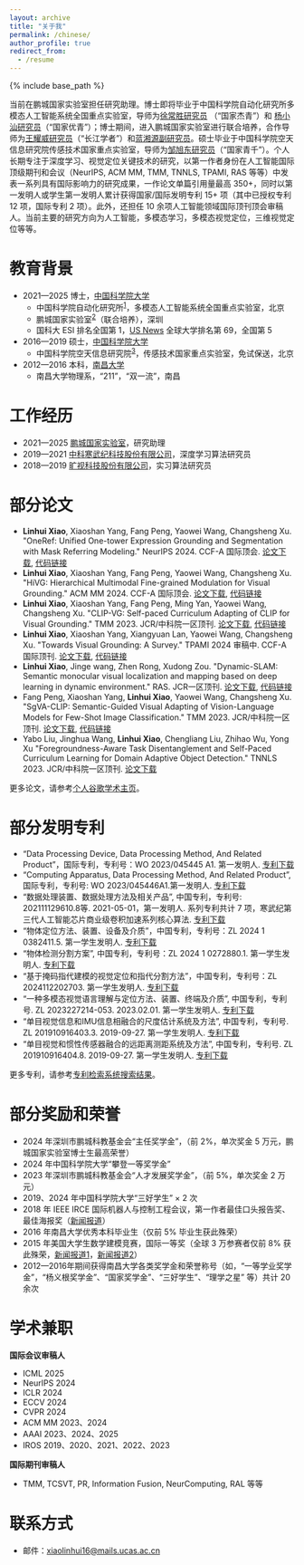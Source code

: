 ```yaml
---
layout: archive
title: "关于我"
permalink: /chinese/
author_profile: true
redirect_from:
  - /resume
---
```


{% include base_path %}

当前在鹏城国家实验室担任研究助理。博士即将毕业于中国科学院自动化研究所多模态人工智能系统全国重点实验室，导师为[徐常胜研究员](https://baike.baidu.com/item/%E5%BE%90%E5%B8%B8%E8%83%9C/7074988) （“国家杰青”）和 [杨小汕研究员](https://people.ucas.ac.cn/~yangxiaoshan)（“国家优青”）；博士期间，进入鹏城国家实验室进行联合培养，合作导师为[王耀威研究员](https://people.ucas.ac.cn/~0028522)（“长江学者”）和[蓝湘源副研究员](https://scholar.google.com.hk/citations?user=c3iwWRcAAAAJ&hl=zh-CN)。硕士毕业于中国科学院空天信息研究院传感技术国家重点实验室，导师为[邹旭东研究员](https://people.ucas.ac.cn/~zouxudong)（“国家青千”）。个人长期专注于深度学习、视觉定位关键技术的研究，以第一作者身份在人工智能国际顶级期刊和会议（NeurIPS, ACM MM, TMM, TNNLS, TPAMI, RAS 等等）中发表一系列具有国际影响力的研究成果，一作论文单篇引用量最高 350+，同时以第一发明人或学生第一发明人累计获得国家/国际发明专利 15+ 项（其中已授权专利 12 项，国际专利 2 项）。此外，还担任 10 余项人工智能领域国际顶刊顶会审稿人。当前主要的研究方向为人工智能，多模态学习，多模态视觉定位，三维视觉定位等等。


教育背景
======
* 2021—2025  博士，[中国科学院大学](https://www.ucas.edu.cn/)
  * 中国科学院自动化研究所<sup>[1](http://www.ia.cas.cn/)</sup>，多模态人工智能系统全国重点实验室，北京
  * 鹏城国家实验室<sup>[2](https://www.pcl.ac.cn/)</sup>（联合培养），深圳
  * 国科大 ESI 排名全国第 1，[US News](https://www.eol.cn/shuju/paiming/202406/t20240625_2619264.shtml) 全球大学排名第 69，全国第 5
* 2016—2019  硕士，[中国科学院大学](https://www.ucas.edu.cn/)
  * 中国科学院空天信息研究院<sup>[3](http://www.aircas.cn/)</sup>，传感技术国家重点实验室，免试保送，北京
* 2012—2016  本科，[南昌大学](https://www.ncu.edu.cn/)
  * 南昌大学物理系，“211”，“双一流”，南昌 


工作经历
======
* 2021—2025  [鹏城国家实验室](https://www.pcl.ac.cn/)，研究助理
* 2019—2021  [中科寒武纪科技股份有限公司](https://www.cambricon.com/)，深度学习算法研究员
* 2018—2019  [旷视科技股份有限公司](https://www.megvii.com/)，实习算法研究员

部分论文
======
* **Linhui Xiao**, Xiaoshan Yang, Fang Peng, Yaowei Wang, Changsheng Xu. "OneRef: Unified One-tower Expression Grounding and Segmentation with Mask Referring Modeling." NeurIPS 2024. CCF-A 国际顶会. [论文下载](https://openreview.net/pdf?id=siPdcro6uD), [代码链接](https://github.com/linhuixiao/OneRef)
* **Linhui Xiao**, Xiaoshan Yang, Fang Peng, Yaowei Wang, Changsheng Xu. "HiVG: Hierarchical Multimodal Fine-grained Modulation for Visual Grounding." ACM MM 2024. CCF-A 国际顶会. [论文下载](https://dl.acm.org/doi/pdf/10.1145/3664647.3681071), [代码链接](https://github.com/linhuixiao/HiVG)
* **Linhui Xiao**, Xiaoshan Yang, Fang Peng, Ming Yan, Yaowei Wang, Changsheng Xu. "CLIP-VG: Self-paced Curriculum Adapting of CLIP for Visual Grounding." TMM 2023. JCR/中科院一区顶刊. [论文下载](https://arxiv.org/pdf/2305.08685), [代码链接](https://github.com/linhuixiao/CLIP-VG)
* **Linhui Xiao**, Xiaoshan Yang, Xiangyuan Lan, Yaowei Wang, Changsheng Xu. "Towards Visual Grounding: A Survey." TPAMI 2024 审稿中. CCF-A 国际顶刊. [论文下载](https://arxiv.org/pdf/2412.20206), [代码链接](https://github.com/linhuixiao/Awesome-Visual-Grounding)
* **Linhui Xiao**, Jinge wang, Zhen Rong, Xudong Zou. "Dynamic-SLAM: Semantic monocular visual localization and mapping based on deep learning in dynamic environment." RAS. JCR一区顶刊. [论文下载](https://www.researchgate.net/profile/Linhui-Xiao/publication/332149941_Dynamic-SLAM_Semantic_monocular_visual_localization_and_mapping_based_on_deep_learning_in_dynamic_environment/links/6013f1fa45851517ef22eb7d/Dynamic-SLAM-Semantic-monocular-visual-localization-and-mapping-based-on-deep-learning-in-dynamic-environment.pdf), [代码链接](https://github.com/linhuixiao/Dynamic-SLAM)
* Fang Peng, Xiaoshan Yang, **Linhui Xiao**, Yaowei Wang, Changsheng Xu. "SgVA-CLIP: Semantic-Guided Visual Adapting of Vision-Language Models for Few-Shot Image Classification." TMM 2023. JCR/中科院一区顶刊. [论文下载](https://arxiv.org/pdf/2211.16191), [代码链接](https://github.com/FannierPeng/SgVA-CLIP)
* Yabo Liu, Jinghua Wang, **Linhui Xiao**, Chengliang Liu, Zhihao Wu, Yong Xu "Foregroundness-Aware Task Disentanglement and Self-Paced Curriculum Learning for Domain Adaptive Object Detection." TNNLS 2023. JCR/中科院一区顶刊. [论文下载](https://ieeexplore.ieee.org/abstract/document/10329584)

更多论文，请参考[个人谷歌学术主页](https://scholar.google.com.hk/citations?user=4rTE4ogAAAAJ&hl=zh-CN&oi=ao)。

部分发明专利
======
* “Data Processing Device, Data Processing Method, And Related Product”，国际专利，专利号：WO 2023/045445 A1. 第一发明人. [专利下载](https://patents.google.com/patent/WO2023045445A1/en?oq=WO2023045445A1)
* “Computing Apparatus, Data Processing Method, And Related Product”, 国际专利，专利号: WO 2023/045446A1.第一发明人. [专利下载](https://patents.google.com/patent/WO2023045446A1/en?oq=WO2023045446A1)
* “数据处理装置、数据处理方法及相关产品”, 中国专利，专利号: 202111129610.8等. 2021-05-01，第一发明人. 系列专利共计 7 项，寒武纪第三代人工智能芯片商业级卷积加速系列核心算法. [专利下载](https://cprs.patentstar.com.cn/Search/ResultList?CurrentQuery=5pWw5o2u5aSE55CG6KOF572u44CB5pWw5o2u5aSE55CG5pa55rOV5Y+K55u45YWz5Lqn5ZOBL1lZ&type=cn)
* “物体定位方法、装置、设备及介质”，中国专利，专利号：ZL 2024 1 0382411.5. 第一学生发明人. [专利下载](https://cprs.patentstar.com.cn/Search/Detail?ANE=9IEF7EDA4CAACIHA3BBA5AFA9FEDABIA7CDA9EED5CCA9EIE)
* “物体检测分割方案”, 中国专利，专利号：ZL 2024 1 0272880.1. 第一学生发明人. [专利下载](https://cprs.patentstar.com.cn/Search/Detail?ANE=9BGA6DDA6BDA9DDB6EBA8CGA9CFADGHA7FAA9DACDHFA9FIE)
* “基于掩码指代建模的视觉定位和指代分割方法”，中国专利，专利号：ZL 2024112202703. 第一学生发明人. [专利下载](https://cprs.patentstar.com.cn/Search/Detail?ANE=9HDD4DBAAHIA9DFD5AEA6CDA5BCA8FBA9GIF9EIF9CAA9CHA)
* “一种多模态视觉语言理解与定位方法、装置、终端及介质”, 中国专利，专利号. ZL 2023227214-053. 2023.02.01. 第一学生发明人. [专利下载](https://cprs.patentstar.com.cn/Search/Detail?ANE=9EIF6CEA9DEA9CFB2ABA6BFA5BDA9BHE9IAB9DAB2ACA9IAD)
* “单目视觉信息和IMU信息相融合的尺度估计系统及方法”, 中国专利，专利号. ZL 201910916403.3. 2019-09-27. 第一学生发明人. [专利下载](https://cprs.patentstar.com.cn/Search/Detail?ANE=9FEC9FHD8EDAFGHA9HFE9HFDHIHA6AFA9EABAGHA6BFA9BFA)
* “单目视觉和惯性传感器融合的远距离测距系统及方法”, 中国专利，专利号. ZL 201910916404.8. 2019-09-27. 第一学生发明人. [专利下载](https://cprs.patentstar.com.cn/Search/Detail?ANE=2AAA8BHAAIIABDGA9IDD8IAAABHA4ADA9GBE9AHC6FBA9EGF)

更多专利，请参考[专利检索系统搜索结果](https://cprs.patentstar.com.cn/Search/ResultList?CurrentQuery=6IKW6bqf5oWnL1lZ&type=cn)。

  
部分奖励和荣誉
======
* 2024 年深圳市鹏城科教基金会“主任奖学金”，（前 2%，单次奖金 5 万元，鹏城国家实验室博士生最高荣誉）
* 2024 年中国科学院大学“攀登一等奖学金”
* 2023 年深圳市鹏城科教基金会“人才发展奖学金”，（前 5%，单次奖金 2 万元）
* 2019、2024 年中国科学院大学“三好学生” × 2 次
* 2018 年 IEEE IRCE 国际机器人与控制工程会议，第一作者最佳口头报告奖、最佳海报奖（[新闻报道](https://www.irce.org/2018.html)）
* 2016 年南昌大学优秀本科毕业生（仅前 5% 毕业生获此殊荣）
* 2015 年美国大学生数学建模竞赛，国际一等奖（全球 3 万参赛者仅前 8% 获此殊荣，[新闻报道1](https://jwc.ncu.edu.cn/xwdt/20485.htm)，[新闻报道2](http://m.ncu.edu.cn/ndyw/9951640e58f24ea59a6427e50aa2eaa3.htm)）
* 2012—2016年期间获得南昌大学各类奖学金和荣誉称号（如，“一等学业奖学金”，“杨义根奖学金”、“国家奖学金”、“三好学生”、“理学之星” 等）共计 20 余次


学术兼职
======

**国际会议审稿人**
* ICML 2025
* NeurIPS 2024
* ICLR 2024
* ECCV 2024
* CVPR 2024
* ACM MM 2023、2024
* AAAI 2023、2024、2025
* IROS 2019、2020、2021、2022、2023

**国际期刊审稿人**

* TMM, TCSVT, PR, Information Fusion, NeurComputing, RAL 等等


联系方式
======
* 邮件：[xiaolinhui16@mails.ucas.ac.cn](xiaolinhui16@mails.ucas.ac.cn)

